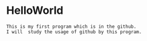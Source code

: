 # HelloWorld
    This is my first program which is in the github.
    I will  study the usage of github by this program.
